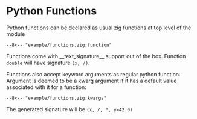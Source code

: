 # Python Functions

Python functions can be declared as usual zig functions at top level of the module

```zig
--8<-- "example/functions.zig:function"
```

Functions come with \_\_text_signature\_\_ support out of the box. Function `double`
will have signature `(x, /)`.

Functions also accept keyword arguments as regular python function. Argument is deemed
to be a kwarg argument if it has a default value associated with it for a function:

```zig
--8<-- "example/functions.zig:kwargs"
```

The generated signature will be `(x, /, *, y=42.0)`
